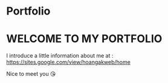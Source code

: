 # Portfolio

WELCOME TO MY PORTFOLIO
====================================================

I introduce a little information about me at : https://sites.google.com/view/hoangakweb/home

Nice to meet you 😘
